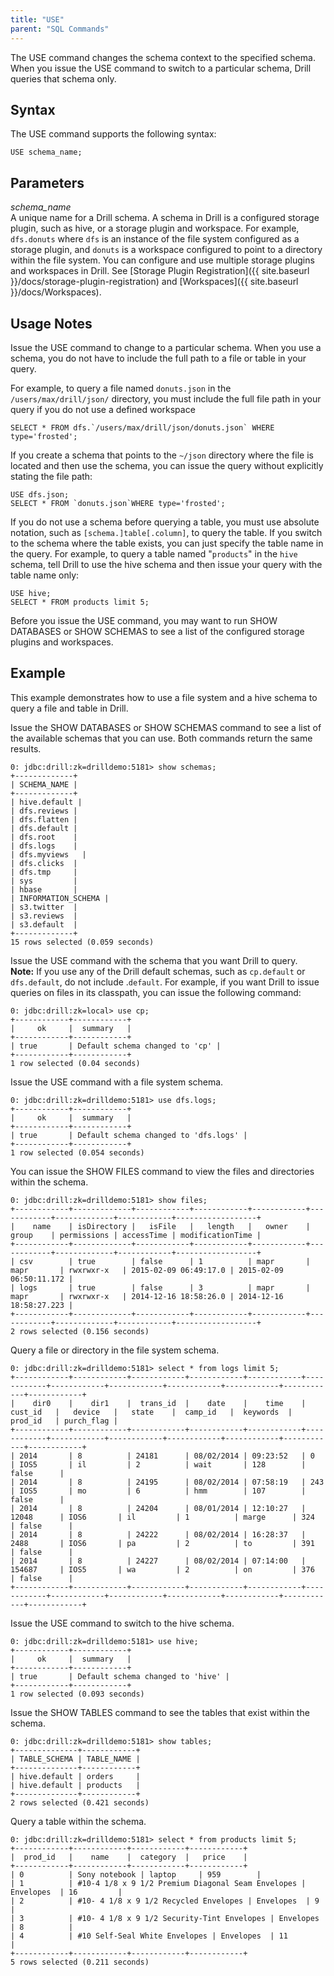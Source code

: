 ```yaml
---
title: "USE"
parent: "SQL Commands"
---
```

The USE command changes the schema context to the specified schema. When you
issue the USE command to switch to a particular schema, Drill queries that
schema only.

## Syntax

The USE command supports the following syntax:

    USE schema_name;

## Parameters

_schema_name_  
A unique name for a Drill schema. A schema in Drill is a configured storage
plugin, such as hive, or a storage plugin and workspace. For example,
`dfs.donuts` where `dfs` is an instance of the file system configured as a
storage plugin, and `donuts` is a workspace configured to point to a directory
within the file system. You can configure and use multiple storage plugins and
workspaces in Drill. See [Storage Plugin Registration]({{ site.baseurl }}/docs/storage-plugin-registration) and
[Workspaces]({{ site.baseurl }}/docs/Workspaces).

## Usage Notes

Issue the USE command to change to a particular schema. When you use a schema,
you do not have to include the full path to a file or table in your query.  
  
For example, to query a file named `donuts.json` in the
`/users/max/drill/json/` directory, you must include the full file path in
your query if you do not use a defined workspace

    SELECT * FROM dfs.`/users/max/drill/json/donuts.json` WHERE type='frosted';

If you create a schema that points to the `~/json` directory where the file is
located and then use the schema, you can issue the query without explicitly
stating the file path:

    USE dfs.json;  
    SELECT * FROM `donuts.json`WHERE type='frosted';

If you do not use a schema before querying a table, you must use absolute
notation, such as `[schema.]table[.column]`, to query the table. If you switch
to the schema where the table exists, you can just specify the table name in
the query. For example, to query a table named "`products`" in the `hive`
schema, tell Drill to use the hive schema and then issue your query with the
table name only:

    USE hive;  
    SELECT * FROM products limit 5;   
  
Before you issue the USE command, you may want to run SHOW DATABASES or SHOW
SCHEMAS to see a list of the configured storage plugins and workspaces.

## Example

This example demonstrates how to use a file system and a hive schema to query
a file and table in Drill.  
  
Issue the SHOW DATABASES or SHOW SCHEMAS command to see a list of the
available schemas that you can use. Both commands return the same results.

    0: jdbc:drill:zk=drilldemo:5181> show schemas;
    +-------------+
    | SCHEMA_NAME |
    +-------------+
    | hive.default |
    | dfs.reviews |
    | dfs.flatten |
    | dfs.default |
    | dfs.root    |
    | dfs.logs    |
    | dfs.myviews   |
    | dfs.clicks  |
    | dfs.tmp     |
    | sys         |
    | hbase       |
    | INFORMATION_SCHEMA |
    | s3.twitter  |
    | s3.reviews  |
    | s3.default  |
    +-------------+
    15 rows selected (0.059 seconds)


Issue the USE command with the schema that you want Drill to query.  
**Note:** If you use any of the Drill default schemas, such as `cp.default` or `dfs.default`, do not include .`default`. For example, if you want Drill to issue queries on files in its classpath, you can issue the following command:

    0: jdbc:drill:zk=local> use cp;
    +------------+------------+
    |     ok     |  summary   |
    +------------+------------+
    | true       | Default schema changed to 'cp' |
    +------------+------------+
    1 row selected (0.04 seconds)

Issue the USE command with a file system schema.

    0: jdbc:drill:zk=drilldemo:5181> use dfs.logs;
    +------------+------------+
    |     ok     |  summary   |
    +------------+------------+
    | true       | Default schema changed to 'dfs.logs' |
    +------------+------------+
    1 row selected (0.054 seconds)

You can issue the SHOW FILES command to view the files and directories within
the schema.

    0: jdbc:drill:zk=drilldemo:5181> show files;
    +------------+-------------+------------+------------+------------+------------+-------------+------------+------------------+
    |    name    | isDirectory |   isFile   |   length   |   owner    |   group    | permissions | accessTime | modificationTime |
    +------------+-------------+------------+------------+------------+------------+-------------+------------+------------------+
    | csv        | true        | false      | 1          | mapr       | mapr       | rwxrwxr-x   | 2015-02-09 06:49:17.0 | 2015-02-09 06:50:11.172 |
    | logs       | true        | false      | 3          | mapr       | mapr       | rwxrwxr-x   | 2014-12-16 18:58:26.0 | 2014-12-16 18:58:27.223 |
    +------------+-------------+------------+------------+------------+------------+-------------+------------+------------------+
    2 rows selected (0.156 seconds)

Query a file or directory in the file system schema.

    0: jdbc:drill:zk=drilldemo:5181> select * from logs limit 5;
    +------------+------------+------------+------------+------------+------------+------------+------------+------------+------------+------------+------------+
    |    dir0    |    dir1    |  trans_id  |    date    |    time    |  cust_id   |   device   |   state    |  camp_id   |  keywords  |  prod_id   | purch_flag |
    +------------+------------+------------+------------+------------+------------+------------+------------+------------+------------+------------+------------+
    | 2014       | 8          | 24181      | 08/02/2014 | 09:23:52   | 0          | IOS5       | il         | 2          | wait       | 128        | false      |
    | 2014       | 8          | 24195      | 08/02/2014 | 07:58:19   | 243        | IOS5       | mo         | 6          | hmm        | 107        | false      |
    | 2014       | 8          | 24204      | 08/01/2014 | 12:10:27   | 12048      | IOS6       | il         | 1          | marge      | 324        | false      |
    | 2014       | 8          | 24222      | 08/02/2014 | 16:28:37   | 2488       | IOS6       | pa         | 2          | to         | 391        | false      |
    | 2014       | 8          | 24227      | 08/02/2014 | 07:14:00   | 154687     | IOS5       | wa         | 2          | on         | 376        | false      |
    +------------+------------+------------+------------+------------+------------+------------+------------+------------+------------+------------+------------+

Issue the USE command to switch to the hive schema.

    0: jdbc:drill:zk=drilldemo:5181> use hive;
    +------------+------------+
    |     ok     |  summary   |
    +------------+------------+
    | true       | Default schema changed to 'hive' |
    +------------+------------+
    1 row selected (0.093 seconds)

Issue the SHOW TABLES command to see the tables that exist within the schema.

    0: jdbc:drill:zk=drilldemo:5181> show tables;
    +--------------+------------+
    | TABLE_SCHEMA | TABLE_NAME |
    +--------------+------------+
    | hive.default | orders     |
    | hive.default | products   |
    +--------------+------------+
    2 rows selected (0.421 seconds)

Query a table within the schema.

    0: jdbc:drill:zk=drilldemo:5181> select * from products limit 5;
    +------------+------------+------------+------------+
    |  prod_id   |    name    |  category  |   price    |
    +------------+------------+------------+------------+
    | 0          | Sony notebook | laptop     | 959        |
    | 1          | #10-4 1/8 x 9 1/2 Premium Diagonal Seam Envelopes | Envelopes  | 16         |
    | 2          | #10- 4 1/8 x 9 1/2 Recycled Envelopes | Envelopes  | 9          |
    | 3          | #10- 4 1/8 x 9 1/2 Security-Tint Envelopes | Envelopes  | 8          |
    | 4          | #10 Self-Seal White Envelopes | Envelopes  | 11         |
    +------------+------------+------------+------------+
    5 rows selected (0.211 seconds)

  

